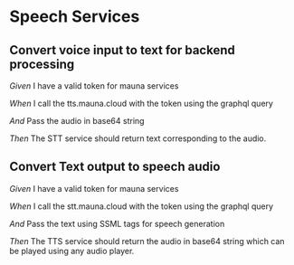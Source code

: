 # Speech Services

## Convert voice input to text for backend processing

_Given_ I have a valid token for mauna services

_When_ I call the  tts.mauna.cloud with the token using the graphql query

_And_ Pass the audio in base64 string

_Then_ The STT service should return text corresponding to the audio.

## Convert Text output to speech audio

_Given_ I have a valid token for mauna services

_When_ I call the stt.mauna.cloud with the token using the graphql query

_And_ Pass the text using SSML tags for speech generation

_Then_ The TTS service should return the audio in base64 string which can be played using any audio player.
